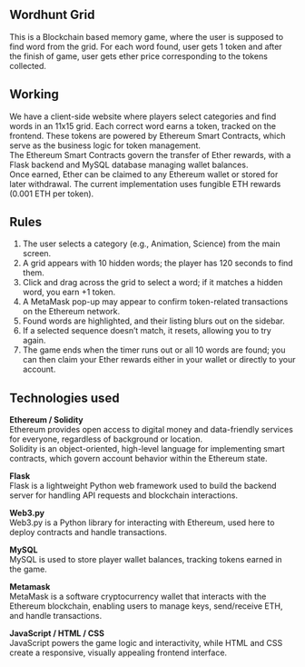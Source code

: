 ## Wordhunt Grid
This is a Blockchain based memory game, where the user is supposed to find word from the grid. 
For each word found, user gets 1 token and after the finish of game, user gets ether price corresponding to the tokens collected.

## Working
We have a client-side website where players select categories and find words in an 11x15 grid. Each correct word earns a token, tracked on the frontend. These tokens are powered by Ethereum Smart Contracts, which serve as the business logic for token management.</br>
The Ethereum Smart Contracts govern the transfer of Ether rewards, with a Flask backend and MySQL database managing wallet balances.</br>
Once earned, Ether can be claimed to any Ethereum wallet or stored for later withdrawal.
The current implementation uses fungible ETH rewards (0.001 ETH per token).</br>
 
## Rules
1. The user selects a category (e.g., Animation, Science) from the main screen.</br>
2. A grid appears with 10 hidden words; the player has 120 seconds to find them.</br>
3. Click and drag across the grid to select a word; if it matches a hidden word, you earn +1 token.</br>
4. A MetaMask pop-up may appear to confirm token-related transactions on the Ethereum network.</br>
5. Found words are highlighted, and their listing blurs out on the sidebar.</br>
6. If a selected sequence doesn’t match, it resets, allowing you to try again.</br>
7. The game ends when the timer runs out or all 10 words are found; you can then claim your Ether rewards either in your wallet or directly to your account.</br>


## Technologies used

**Ethereum / Solidity** </br>
Ethereum provides open access to digital money and data-friendly services for everyone, regardless of background or location. </br>
Solidity is an object-oriented, high-level language for implementing smart contracts, which govern account behavior within the Ethereum state. </br>

**Flask**</br>
Flask is a lightweight Python web framework used to build the backend server for handling API requests and blockchain interactions.</br>

**Web3.py**</br>
Web3.py is a Python library for interacting with Ethereum, used here to deploy contracts and handle transactions.</br>

**MySQL**</br>
MySQL is used to store player wallet balances, tracking tokens earned in the game.</br>

**Metamask**</br>
MetaMask is a software cryptocurrency wallet that interacts with the Ethereum blockchain, enabling users to manage keys, send/receive ETH, and handle transactions.</br>

**JavaScript / HTML / CSS**</br>
JavaScript powers the game logic and interactivity, while HTML and CSS create a responsive, visually appealing frontend interface.</br>

